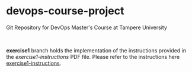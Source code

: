 # devops-course-project
Git Repository for DevOps Master's Course at Tampere University

<br>

**exercise1** branch holds the implementation of the instructions provided in the *exercise1-instructions* PDF file. Please refer to the instructions here [exercise1-instructions](./excercise-01-Intstructions.pdf).
